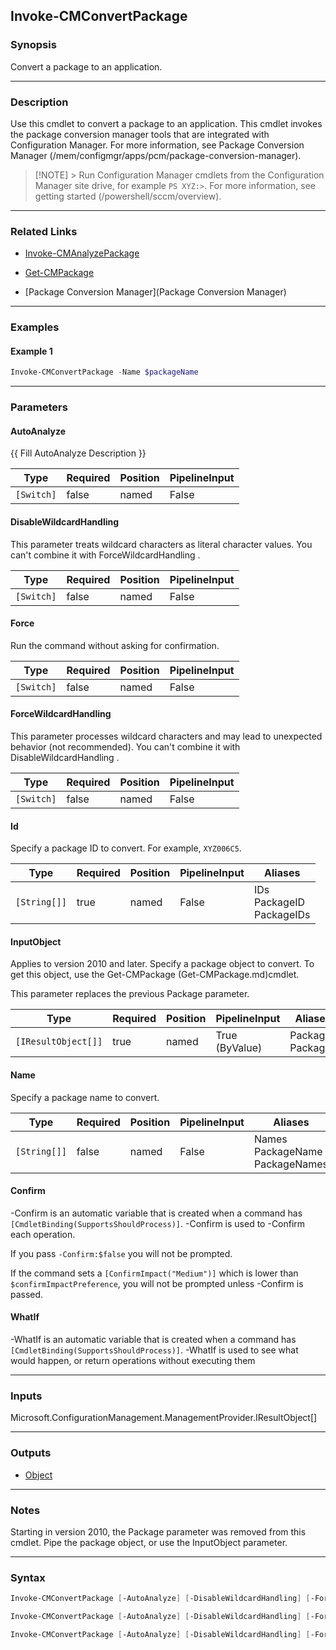 Invoke-CMConvertPackage
-----------------------




### Synopsis
Convert a package to an application.



---


### Description

Use this cmdlet to convert a package to an application. This cmdlet invokes the package conversion manager tools that are integrated with Configuration Manager. For more information, see Package Conversion Manager (/mem/configmgr/apps/pcm/package-conversion-manager).



> [!NOTE] > Run Configuration Manager cmdlets from the Configuration Manager site drive, for example `PS XYZ:>`. For more information, see getting started (/powershell/sccm/overview).



---


### Related Links
* [Invoke-CMAnalyzePackage](Invoke-CMAnalyzePackage)



* [Get-CMPackage](Get-CMPackage)



* [Package Conversion Manager](Package Conversion Manager)





---


### Examples
#### Example 1
```PowerShell
Invoke-CMConvertPackage -Name $packageName
```



---


### Parameters
#### **AutoAnalyze**

{{ Fill AutoAnalyze Description }}






|Type      |Required|Position|PipelineInput|
|----------|--------|--------|-------------|
|`[Switch]`|false   |named   |False        |



#### **DisableWildcardHandling**

This parameter treats wildcard characters as literal character values. You can't combine it with ForceWildcardHandling .






|Type      |Required|Position|PipelineInput|
|----------|--------|--------|-------------|
|`[Switch]`|false   |named   |False        |



#### **Force**

Run the command without asking for confirmation.






|Type      |Required|Position|PipelineInput|
|----------|--------|--------|-------------|
|`[Switch]`|false   |named   |False        |



#### **ForceWildcardHandling**

This parameter processes wildcard characters and may lead to unexpected behavior (not recommended). You can't combine it with DisableWildcardHandling .






|Type      |Required|Position|PipelineInput|
|----------|--------|--------|-------------|
|`[Switch]`|false   |named   |False        |



#### **Id**

Specify a package ID to convert. For example, `XYZ006C5`.






|Type        |Required|Position|PipelineInput|Aliases                         |
|------------|--------|--------|-------------|--------------------------------|
|`[String[]]`|true    |named   |False        |IDs<br/>PackageID<br/>PackageIDs|



#### **InputObject**

Applies to version 2010 and later. Specify a package object to convert. To get this object, use the Get-CMPackage (Get-CMPackage.md)cmdlet.


This parameter replaces the previous Package parameter.






|Type               |Required|Position|PipelineInput |Aliases             |
|-------------------|--------|--------|--------------|--------------------|
|`[IResultObject[]]`|true    |named   |True (ByValue)|Packages<br/>Package|



#### **Name**

Specify a package name to convert.






|Type        |Required|Position|PipelineInput|Aliases                               |
|------------|--------|--------|-------------|--------------------------------------|
|`[String[]]`|false   |named   |False        |Names<br/>PackageName<br/>PackageNames|



#### **Confirm**
-Confirm is an automatic variable that is created when a command has ```[CmdletBinding(SupportsShouldProcess)]```.
-Confirm is used to -Confirm each operation.

If you pass ```-Confirm:$false``` you will not be prompted.


If the command sets a ```[ConfirmImpact("Medium")]``` which is lower than ```$confirmImpactPreference```, you will not be prompted unless -Confirm is passed.

#### **WhatIf**
-WhatIf is an automatic variable that is created when a command has ```[CmdletBinding(SupportsShouldProcess)]```.
-WhatIf is used to see what would happen, or return operations without executing them


---


### Inputs
Microsoft.ConfigurationManagement.ManagementProvider.IResultObject[]





---


### Outputs
* [Object](https://learn.microsoft.com/en-us/dotnet/api/System.Object)






---


### Notes
Starting in version 2010, the Package parameter was removed from this cmdlet. Pipe the package object, or use the InputObject parameter.



---


### Syntax
```PowerShell
Invoke-CMConvertPackage [-AutoAnalyze] [-DisableWildcardHandling] [-Force] [-ForceWildcardHandling] -Id <String[]> [-Confirm] [-WhatIf] [<CommonParameters>]
```
```PowerShell
Invoke-CMConvertPackage [-AutoAnalyze] [-DisableWildcardHandling] [-Force] [-ForceWildcardHandling] -InputObject <IResultObject[]> [-Confirm] [-WhatIf] [<CommonParameters>]
```
```PowerShell
Invoke-CMConvertPackage [-AutoAnalyze] [-DisableWildcardHandling] [-Force] [-ForceWildcardHandling] [-Name <String[]>] [-Confirm] [-WhatIf] [<CommonParameters>]
```
